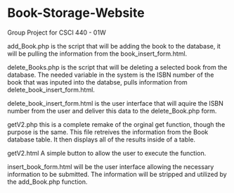 # Book-Storage-Website
Group Project for CSCI 440 - 01W

add_Book.php is the script that will be adding the book to the database, it will be pulling the information
from the book_insert_form.html.

delete_Books.php is the script that will be deleting a selected book from the database. 
The needed variable in the system is the ISBN number of the book that was inputed into the databse, pulls information from delete_book_insert_form.html.

delete_book_insert_form.html is the user interface that will aquire the ISBN number from the user and 
deliver this data to the delete_Book.php form.

getV2.php this is a complete remake of the orginal get function, though the purpose is the same. This file retreives the information from the Book database table.
It then displays all of the results inside of a table.

getV2.html A simple button to allow the user to execute the function.

insert_book_form.html will be the user interface allowing the necessary information to be submitted. The information will
be stripped and utilized by the add_Book.php function.
